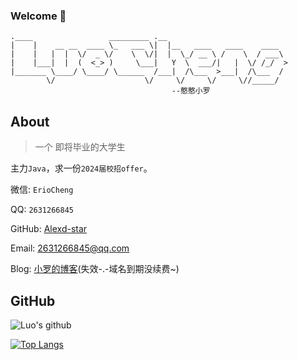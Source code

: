 ### Welcome 👋

```
.____                 _________ .__                           
|    |    __ __  ____ \_   ___ \|  |__   ____   ____    ____  
|    |   |  |  \/  _ \/    \  \/|  |  \_/ __ \ /    \  / ___\ 
|    |___|  |  (  <_> )     \___|   Y  \  ___/|   |  \/ /_/  >
|_______ \____/ \____/ \______  /___|  /\___  >___|  /\___  / 
        \/                    \/     \/     \/     \//_____/     
        							--憨憨小罗
```

## About 

> 一个 即将毕业的大学生

主力`Java`，求一份`2024届校招offer`。

微信: `ErioCheng`  

QQ: `2631266845`  

GitHub: [Alexd-star](https://github.com/Alexd-star)

Email: 2631266845@qq.com

Blog: [小罗的博客](https://www.lc123.ltd/)(失效-.-域名到期没续费~)

## GitHub
![Luo's github](https://github-readme-stats.vercel.app/api?username=Alexd-star&show_icons=true&title_color=009688&icon_color=009688&text_color=333333&bg_color=ffffff)

[![Top Langs](https://github-readme-stats.vercel.app/api/top-langs/?username=Alexd-star&layout=compact)](https://github.com/anuraghazra/github-readme-stats)
